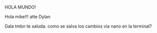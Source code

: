 HOLA MUNDO!

Hola mike!!! atte Dylan

Gala tmbn te saluda.
como se salva los cambios via nano en la terminal?
